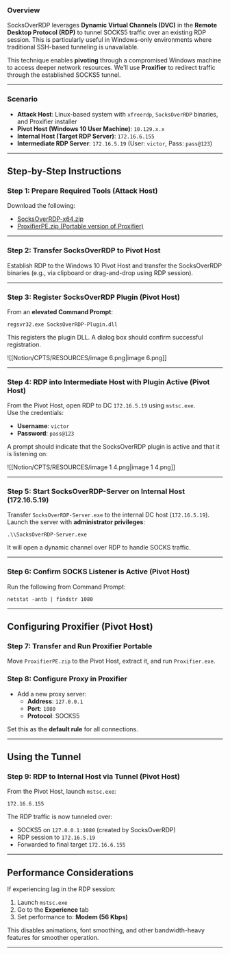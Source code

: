 ### Overview

SocksOverRDP leverages **Dynamic Virtual Channels (DVC)** in the **Remote Desktop Protocol (RDP)** to tunnel SOCKS5 traffic over an existing RDP session. This is particularly useful in Windows-only environments where traditional SSH-based tunneling is unavailable.

This technique enables **pivoting** through a compromised Windows machine to access deeper network resources. We'll use **Proxifier** to redirect traffic through the established SOCKS5 tunnel.

---

### Scenario

- **Attack Host**: Linux-based system with `xfreerdp`, `SocksOverRDP` binaries, and Proxifier installer
- **Pivot Host (Windows 10 User Machine)**: `10.129.x.x`
- **Internal Host (Target RDP Server)**: `172.16.6.155`
- **Intermediate RDP Server**: `172.16.5.19` (User: `victor`, Pass: `pass@123`)

---

## Step-by-Step Instructions

### Step 1: Prepare Required Tools (Attack Host)

Download the following:

- [SocksOverRDP-x64.zip](https://github.com/nccgroup/SocksOverRDP/releases)
- [ProxifierPE.zip (Portable version of Proxifier)](https://www.proxifier.com/download/#win-tab)

---

### Step 2: Transfer SocksOverRDP to Pivot Host

Establish RDP to the Windows 10 Pivot Host and transfer the SocksOverRDP binaries (e.g., via clipboard or drag-and-drop using RDP session).

---

### Step 3: Register SocksOverRDP Plugin (Pivot Host)

From an **elevated Command Prompt**:

```Plain
regsvr32.exe SocksOverRDP-Plugin.dll
```

This registers the plugin DLL. A dialog box should confirm successful registration.

![[Notion/CPTS/RESOURCES/image 6.png|image 6.png]]

---

### Step 4: RDP into Intermediate Host with Plugin Active (Pivot Host)

From the Pivot Host, open RDP to DC `172.16.5.19` using `mstsc.exe`.  
Use the credentials:

- **Username**: `victor`
- **Password**: `pass@123`

A prompt should indicate that the SocksOverRDP plugin is active and that it is listening on:

![[Notion/CPTS/RESOURCES/image 1 4.png|image 1 4.png]]

---

### Step 5: Start SocksOverRDP-Server on Internal Host (172.16.5.19)

Transfer `SocksOverRDP-Server.exe` to the internal DC host (`172.16.5.19`). Launch the server with **administrator privileges**:

```Plain
.\\SocksOverRDP-Server.exe
```

It will open a dynamic channel over RDP to handle SOCKS traffic.

---

### Step 6: Confirm SOCKS Listener is Active (Pivot Host)

Run the following from Command Prompt:

```Plain
netstat -antb | findstr 1080
```

---

## Configuring Proxifier (Pivot Host)

### Step 7: Transfer and Run Proxifier Portable

Move `ProxifierPE.zip` to the Pivot Host, extract it, and run `Proxifier.exe`.

### Step 8: Configure Proxy in Proxifier

- Add a new proxy server:
    - **Address**: `127.0.0.1`
    - **Port**: `1080`
    - **Protocol**: SOCKS5

Set this as the **default rule** for all connections.

---

## Using the Tunnel

### Step 9: RDP to Internal Host via Tunnel (Pivot Host)

From the Pivot Host, launch `mstsc.exe`:

```Plain
172.16.6.155
```

The RDP traffic is now tunneled over:

- SOCKS5 on `127.0.0.1:1080` (created by SocksOverRDP)
- RDP session to `172.16.5.19`
- Forwarded to final target `172.16.6.155`

---

## Performance Considerations

If experiencing lag in the RDP session:

1. Launch `mstsc.exe`
2. Go to the **Experience** tab
3. Set performance to: **Modem (56 Kbps)**

This disables animations, font smoothing, and other bandwidth-heavy features for smoother operation.

---